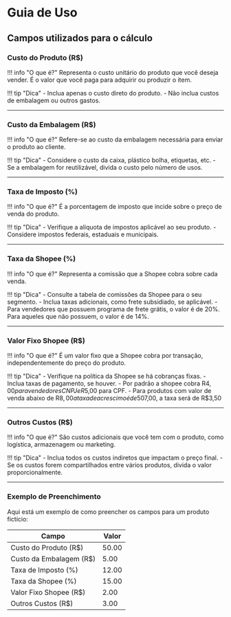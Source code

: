 # Guia de Uso

## Campos utilizados para o cálculo
### Custo do Produto (R$)
!!! info "O que é?"
    Representa o custo unitário do produto que você deseja vender. É o valor que você paga para adquirir ou produzir o item.

!!! tip "Dica"
    - Inclua apenas o custo direto do produto.
    - Não inclua custos de embalagem ou outros gastos.

---

### Custo da Embalagem (R$)
!!! info "O que é?"
    Refere-se ao custo da embalagem necessária para enviar o produto ao cliente.

!!! tip "Dica"
    - Considere o custo da caixa, plástico bolha, etiquetas, etc.
    - Se a embalagem for reutilizável, divida o custo pelo número de usos.

---

### Taxa de Imposto (%)
!!! info "O que é?"
    É a porcentagem de imposto que incide sobre o preço de venda do produto.

!!! tip "Dica"
    - Verifique a alíquota de impostos aplicável ao seu produto.
    - Considere impostos federais, estaduais e municipais.

---

### Taxa da Shopee (%)
!!! info "O que é?"
    Representa a comissão que a Shopee cobra sobre cada venda.

!!! tip "Dica"
    - Consulte a tabela de comissões da Shopee para o seu segmento.
    - Inclua taxas adicionais, como frete subsidiado, se aplicável.
    - Para vendedores que possuem programa de frete grátis, o valor é de 20%. Para aqueles que não possuem, o valor é de 14%.

---

### Valor Fixo Shopee (R$)
!!! info "O que é?"
    É um valor fixo que a Shopee cobra por transação, independentemente do preço do produto.

!!! tip "Dica"
    - Verifique na política da Shopee se há cobranças fixas.
    - Inclua taxas de pagamento, se houver.
    - Por padrão a shopee cobra R$4,00 para vendedores CNPJ e R$5,00 para CPF. 
    - Para produtos com valor de venda abaixo de R$8,00 a taxa de acrescimo é de 50% do valor do produto, ou seja, se o produto custa R$7,00, a taxa será de R$3,50

---

### Outros Custos (R$)
!!! info "O que é?"
    São custos adicionais que você tem com o produto, como logística, armazenagem ou marketing.

!!! tip "Dica"
    - Inclua todos os custos indiretos que impactam o preço final.
    - Se os custos forem compartilhados entre vários produtos, divida o valor proporcionalmente.

---

### Exemplo de Preenchimento

Aqui está um exemplo de como preencher os campos para um produto fictício:

| Campo                  | Valor  |
|------------------------|--------|
| Custo do Produto (R$)   | 50.00  |
| Custo da Embalagem (R$) | 5.00   |
| Taxa de Imposto (%)     | 12.00  |
| Taxa da Shopee (%)      | 15.00  |
| Valor Fixo Shopee (R$)  | 2.00   |
| Outros Custos (R$)      | 3.00   |
